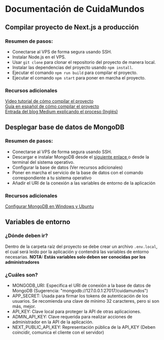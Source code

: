 # Documentación de CuidaMundos
## Compilar proyecto de Next.js a producción
###  Resumen de pasos:
- Conectarse al VPS de forma segura usando SSH.
- Instalar Node.js en el VPS.
- Usar `git clone` para clonar el repositorio del proyecto de manera local.
- Instalar las dependencias del proyecto usando `npm install`.
- Ejecutar el comando `npm run build` para compilar el proyecto.
- Ejecutar el comando `npm start` para poner en marcha el proyecto.
### Recursos adicionales
[Video tutorial de cómo compilar el proyecto](https://www.youtube.com/watch?v=pgoZFKgoiDk)  
[Guía en español de cómo compilar el proyecto](https://faztweb.com/contenido/nextjs-github-actions)  
[Entrada del blog Medium explicando el proceso (Inglés)](https://medium.com/@abdulazizahwan/deploying-node-js-next-js-apps-on-vps-hosting-using-ultahost-c2b6dc9958aa)
## Desplegar base de datos de MongoDB
### Resumen de pasos:
- Conectarse al VPS de forma segura usando SSH.
- Descargar e instalar MongoDB desde el [siguiente enlace ](https://www.mongodb.com/try/download/community) o desde la terminal del sistema operativo.
- Configurar la base de datos (Ver recursos adicionales)
- Poner en marcha el servicio de la base de datos con el comando correspondiente a tu sistema operativo
- Añadir el URI de la conexión a las variables de entorno de la aplicación
### Recursos adicionales
[Configurar MongoDB en Windows y Ubuntu](https://platzi.com/blog/como-instalar-mongodb-en-window-linux-y-mac/)
## Variables de entorno
### ¿Dónde deben ir?
Dentro de la carpeta raíz del proyecto se debe crear un archivo `.env.local`, el cual será leído por la aplicación y contendrá las variables de entorno necesarias.
**NOTA: Estás variables solo deben ser conocidas por los administradores**
### ¿Cuáles son?
- MONGODB_URI: Especifica el URI de conexión a la base de datos de MongoDB (Sugerencia: "mongodb://127.0.0.1:27017/cuidamundos")
- APP_SECRET: Usada para firmar los tokens de autenticación de los usuarios. Se recomienda una clave de mínimo 32 caracteres, pero si son más, mejor.
- API_KEY: Clave local para proteger la API de otras aplicaciones.
- ADMIN_API_KEY: Clave requerida para realizar acciones de administrador en la API de la aplicación.
- NEXT_PUBLIC_API_KEY: Representación pública de la API_KEY (Deben coincidir, comunica el cliente con el servidor)
